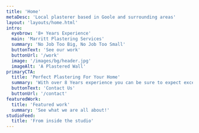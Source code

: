 ```yaml
---
title: 'Home'
metaDesc: 'Local plasterer based in Goole and surrounding areas'
layout: 'layouts/home.html'
intro:
  eyebrow: '8+ Years Experience'
  main: 'Marritt Plastering Services'
  summary: 'No Job Too Big, No Job Too Small'
  buttonText: 'See our work'
  buttonUrl: '/work'
  image: '/images/bg/header.jpg'
  imageAlt: 'A Plastered Wall'
primaryCTA:
  title: 'Perfect Plastering For Your Home'
  summary: 'With over 8 Years experience you can be sure to expect exceptional results, we can take care of walls, ceilings and coving to improve your home! We can provide free quotes upfront! Contact us today to get yours!'
  buttonText: 'Contact Us'
  buttonUrl: '/contact'
featuredWork:
  title: 'Featured work'
  summary: 'See what we are all about!'
studioFeed:
  title: 'From inside the studio'
---
```

